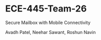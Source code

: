 # ECE-445-Team-26  
Secure Mailbox with Mobile Connectivity  
  
Avadh Patel, Neehar Sawant, Roshun Navin  


